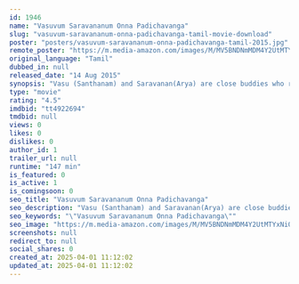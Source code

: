 ```yaml
---
id: 1946
name: "Vasuvum Saravananum Onna Padichavanga"
slug: "vasuvum-saravananum-onna-padichavanga-tamil-movie-download"
poster: "posters/vasuvum-saravananum-onna-padichavanga-tamil-2015.jpg"
remote_poster: "https://m.media-amazon.com/images/M/MV5BNDNmMDM4Y2UtMTYxNi00MjVkLThjNmYtYzk3M2YyOTFjMWZmXkEyXkFqcGdeQXVyMTEzNzg0Mjkx._V1_SX300.jpg"
original_language: "Tamil"
dubbed_in: null
released_date: "14 Aug 2015"
synopsis: "Vasu (Santhanam) and Saravanan(Arya) are close buddies who run a mobile shop. But when two girls Seema (Banu) and Aishwarya (Tamannaah) enter their life, life changes. How Vasu and Saravanan struggle to keep their friendship going ?"
type: "movie"
rating: "4.5"
imdbid: "tt4922694"
tmdbid: null
views: 0
likes: 0
dislikes: 0
author_id: 1
trailer_url: null
runtime: "147 min"
is_featured: 0
is_active: 1
is_comingsoon: 0
seo_title: "Vasuvum Saravananum Onna Padichavanga"
seo_description: "Vasu (Santhanam) and Saravanan(Arya) are close buddies who run a mobile shop. But when two girls Seema (Banu) and Aishwarya (Tamannaah) enter their life, life changes. How Vasu and Saravanan struggle to keep their friendship going ?"
seo_keywords: "\"Vasuvum Saravananum Onna Padichavanga\""
seo_image: "https://m.media-amazon.com/images/M/MV5BNDNmMDM4Y2UtMTYxNi00MjVkLThjNmYtYzk3M2YyOTFjMWZmXkEyXkFqcGdeQXVyMTEzNzg0Mjkx._V1_SX300.jpg"
screenshots: null
redirect_to: null
social_shares: 0
created_at: 2025-04-01 11:12:02
updated_at: 2025-04-01 11:12:02
---
```



